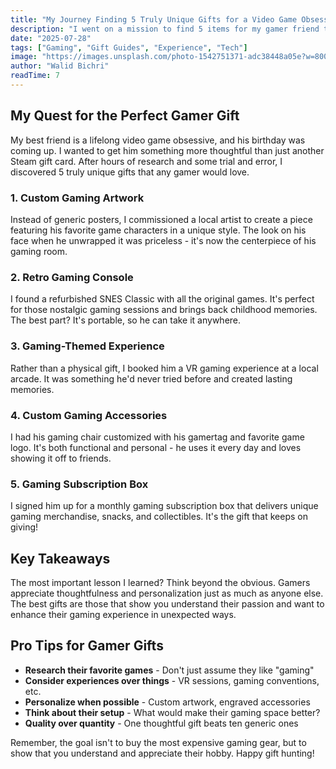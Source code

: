 ```yaml
---
title: "My Journey Finding 5 Truly Unique Gifts for a Video Game Obsessive"
description: "I went on a mission to find 5 items for my gamer friend that weren't just another headset or mousepad. Here's what I found."
date: "2025-07-28"
tags: ["Gaming", "Gift Guides", "Experience", "Tech"]
image: "https://images.unsplash.com/photo-1542751371-adc38448a05e?w=800&h=400&fit=crop"
author: "Walid Bichri"
readTime: 7
---
```


## My Quest for the Perfect Gamer Gift

My best friend is a lifelong video game obsessive, and his birthday was coming up. I wanted to get him something more thoughtful than just another Steam gift card. After hours of research and some trial and error, I discovered 5 truly unique gifts that any gamer would love.

### 1. Custom Gaming Artwork

Instead of generic posters, I commissioned a local artist to create a piece featuring his favorite game characters in a unique style. The look on his face when he unwrapped it was priceless - it's now the centerpiece of his gaming room.

### 2. Retro Gaming Console

I found a refurbished SNES Classic with all the original games. It's perfect for those nostalgic gaming sessions and brings back childhood memories. The best part? It's portable, so he can take it anywhere.

### 3. Gaming-Themed Experience

Rather than a physical gift, I booked him a VR gaming experience at a local arcade. It was something he'd never tried before and created lasting memories.

### 4. Custom Gaming Accessories

I had his gaming chair customized with his gamertag and favorite game logo. It's both functional and personal - he uses it every day and loves showing it off to friends.

### 5. Gaming Subscription Box

I signed him up for a monthly gaming subscription box that delivers unique gaming merchandise, snacks, and collectibles. It's the gift that keeps on giving!

## Key Takeaways

The most important lesson I learned? Think beyond the obvious. Gamers appreciate thoughtfulness and personalization just as much as anyone else. The best gifts are those that show you understand their passion and want to enhance their gaming experience in unexpected ways.

## Pro Tips for Gamer Gifts

- **Research their favorite games** - Don't just assume they like "gaming"
- **Consider experiences over things** - VR sessions, gaming conventions, etc.
- **Personalize when possible** - Custom artwork, engraved accessories
- **Think about their setup** - What would make their gaming space better?
- **Quality over quantity** - One thoughtful gift beats ten generic ones

Remember, the goal isn't to buy the most expensive gaming gear, but to show that you understand and appreciate their hobby. Happy gift hunting!